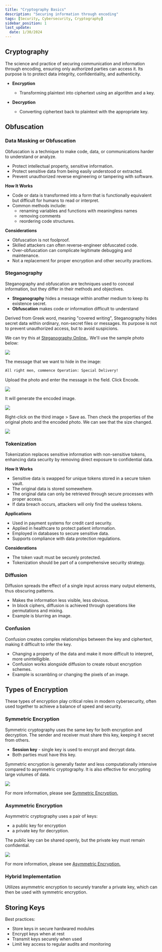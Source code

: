 ```yaml
---
title: "Cryptography Basics"
description: "Securing information through encoding"
tags: [Security, Cybersecurity, Cryptography]
sidebar_position: 1
last_update:
  date: 1/30/2024
---
```


## Cryptography

The science and practice of securing communication and information through encoding, ensuring only authorized parties can access it. Its purpose is to protect data integrity, confidentiality, and authenticity.

- **Encryption**
    - Transforming plaintext into ciphertext using an algorithm and a key.

- **Decryption**
    - Converting ciphertext back to plaintext with the appropriate key.

## Obfuscation 

### Data Masking or Obfuscation 

Obfuscation is a technique to make code, data, or communications harder to understand or analyze. 

- Protect intellectual property, sensitive information.
- Protect sensitive data from being easily understood or extracted.
- Prevent unauthorized reverse engineering or tampering with software.

**How It Works**
  - Code or data is transformed into a form that is functionally equivalent but difficult for humans to read or interpret.
  - Common methods include:
    - renaming variables and functions with meaningless names
    - removing comments
    - reordering code structures.
    
**Considerations**
  - Obfuscation is not foolproof.
  - Skilled attackers can often reverse-engineer obfuscated code.
  - Over-obfuscation can complicate legitimate debugging and maintenance.
  - Not a replacement for proper encryption and other security practices.

### Steganography

Steganography and obfuscation are techniques used to conceal information, but they differ in their methods and objectives.

- **Steganography** hides a message within another medium to keep its existence secret.
- **Obfuscation** makes code or information difficult to understand

Derived from Greek word, meaning "covered writing", Steganography hides secret data within ordinary, non-secret files or messages. Its purpose is not to prevent unauthorized access, but to avoid suspicions.

We can try this at [Steganography Online.](https://stylesuxx.github.io/steganography/). We'll use the sample photo below:


<div class="img-center">

![](/img/docs/penguins.png)


</div>


The message that we want to hide in the image:

```bash
All right men, commence Operation: Special Delivery! 
```

Upload the photo and enter the message in the field. Click Encode.


<div class="img-center">

![](/img/docs/sec+-steganography-penguins.png)


</div>


It will generate the encoded image. 


<div class="img-center">

![](/img/docs/sec+-steganography-encoded-imagess.png)


</div>



Right-click on the third image > Save as.
Then check the properties of the original photo and the encoded photo. We can see that the size changed.


<div class="img-center">

![](/img/docs/sec+-encoded-image-changed-size.png)


</div>



### Tokenization

Tokenization replaces sensitive information with non-sensitive tokens, enhancing data security by removing direct exposure to confidential data.

**How It Works**

- Sensitive data is swapped for unique tokens stored in a secure token vault.
- The original data is stored somewehere.
- The original data can only be retrieved through secure processes with proper access.
- If data breach occurs, attackers will only find the useless tokens.

**Applications**

  - Used in payment systems for credit card security.
  - Applied in healthcare to protect patient information.
  - Employed in databases to secure sensitive data.
  - Supports compliance with data protection regulations.
  
**Considerations**
  - The token vault must be securely protected.
  - Tokenization should be part of a comprehensive security strategy.


### Diffusion

Diffusion spreads the effect of a single input across many output elements, thus obscuring patterns.

- Makes the information less visible, less obvious.
- In block ciphers, diffusion is achieved through operations like permutations and mixing.
- Example is blurring an image.

### Confusion

Confusion creates complex relationships between the key and ciphertext, making it difficult to infer the key.

- Changing a property of the data and make it more difficult to interpret, more unintelligible.
- Confusion works alongside diffusion to create robust encryption schemes.
- Example is scrambling or changing the pixels of an image.



## Types of Encryption 

These types of encryption play critical roles in modern cybersecurity, often used together to achieve a balance of speed and security.

### Symmetric Encryption 

Symmetric cryptography uses the same key for both encryption and decryption. The sender and receiver must share this key, keeping it secret from others.

- **Session key** - single key is used to encrypt and decrypt data. 
- Both parties must have this key.

Symmetric encryption is generally faster and less computationally intensive compared to asymmetric cryptography. It is also effective for encrypting large volumes of data.

<div class="img-center">

![](/img/docs/sec+-symmetric-encryption-example-photo.png)

</div>

For more information, please see [Symmetric Encryption.](/docs/005-Cybersecurity/004-Cryptography/009-Symmetric-Encryption.md)


### Asymmetric Encryption

Asymmetric cryptography uses a pair of keys: 

- a public key for encryption 
- a private key for decryption. 

The public key can be shared openly, but the private key must remain confidential.

<div class="img-center">

![](/img/docs/sec+-asymmetric-encryption-example-diagran.png)

</div>

For more information, please see [Asymmetric Encryption.](/docs/005-Cybersecurity/004-Cryptography/010-Asymmetric-Encryption.md)


### Hybrid Implementation 

Utilizes asymmetric encryption to securely transfer a private key, which can then be used with symmetric encryption.

## Storing Keys 

Best practices:

- Store keys in secure hardwared modules 
- Encrypt keys when at rest 
- Transmit keys securely when used
- Limit key access to regular audits and monitoring






